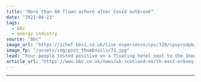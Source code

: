 ```yaml
---
title: "More than 60 flown ashore after Covid outbreak"
date: "2021-04-23"
tags: 
  - bbc
  - energy industry
source: "bbc"
image_url: "https://ichef.bbci.co.uk/live-experience/cps/320/cpsprodpb/172B2/production/_102189849_shearwater.jpg"
image_fp: "/assets/img/post_thumbnails/71.jpg"
lead: "Four people tested positive on a floating hotel next to the Shearwater platform, 140 miles east of Aberdeen."
article_url: "https://www.bbc.co.uk/news/uk-scotland-north-east-orkney-shetland-56850346"
---
```


---
